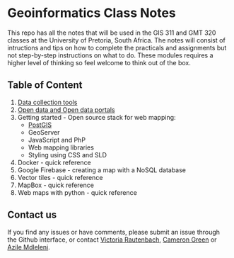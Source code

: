 # Geoinformatics Class Notes

This repo has all the notes that will be used in the GIS 311 and GMT 320 classes at the University of Pretoria, South Africa. The notes will consist of intructions and tips on how to complete the practicals and assignments but not step-by-step instructions on what to do. These modules requires a higher level of thinking so feel welcome to think out of the box. 

## Table of Content
1. [Data collection tools](https://github.com/vrautenbach/geoinformatics-notes/blob/master/Data%20collection%20tools.md)
2. [Open data and Open data portals](https://github.com/vrautenbach/geoinformatics-notes/blob/master/Open%20data%20portal.md)
3. Getting started - Open source stack for web mapping:
    * [PostGIS](https://github.com/vrautenbach/geoinformatics-notes/blob/master/Getting%20started%20with%20PostGIS.md)
    * GeoServer
    * JavaScript and PhP
    * Web mapping libraries
    * Styling using CSS and SLD
4. Docker - quick reference 
5. Google Firebase - creating a map with a NoSQL database
6. Vector tiles - quick reference
4. MapBox - quick reference
5. Web maps with python - quick reference 

## Contact us
If you find any issues or have comments, please submit an issue through the Github interface, or contact [Victoria Rautenbach](https://github.com/vrautenbach), [Cameron Green](https://github.com/CamGreen) or [Azile Mdleleni](https://github.com/AMdleleni). 